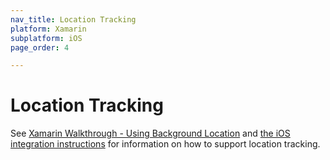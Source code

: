```yaml
---
nav_title: Location Tracking
platform: Xamarin
subplatform: iOS
page_order: 4

---
```


# Location Tracking

See [Xamarin Walkthrough - Using Background Location][1] and [the iOS integration instructions][2] for information on how to support location tracking.

[1]: http://developer.xamarin.com/guides/cross-platform/application_fundamentals/backgrounding/part_4_ios_backgrounding_walkthroughs/location_walkthrough/
[2]: {{site.baseurl}}/developer_guide/platform_integration_guides/ios/advanced_use_cases/locations_and_geofences/

